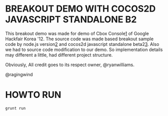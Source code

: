 # BREAKOUT DEMO WITH COCOS2D JAVASCRIPT STANDALONE B2

This breakout demo was made for demo of Cbox Console[1] of Google Hackfair Korea '12.
The source code was made based breakout sample code by node.js version[2] and
cocos2d javascript standalone beta2[3]. Also we had to source code modification
to our demo. So implementation details may different a little, had different project structure.

Obviously, All credit goes to its respect owner, @ryanwilliams.

[1]: https://github.com/organizations/CboxConsole
[2]: https://github.com/ryanwilliams/cocos2d-breakout
[3]: http://cocos2d-javascript.org/2012/Jun/23/second-beta-of-cocos2d-javascript-standalone

@ragingwind

# HOWTO RUN
```
grunt run
```
